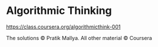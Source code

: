 Algorithmic Thinking
====================

https://class.coursera.org/algorithmicthink-001

The solutions &copy; Pratik Mallya. All other material &copy; Coursera